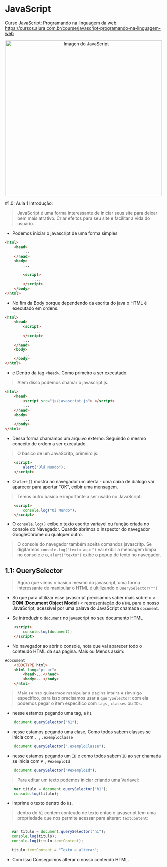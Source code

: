 # JavaScript
Curso JavaScript: Programando na linguagem da web: https://cursos.alura.com.br/course/javascript-programando-na-linguagem-web


<p align="center">
<img src="https://d2tycqyw09ngo1.cloudfront.net/be-content/uploads/2018/04/23170601/frameworks-js2-1.png" width="500" alt="Imagen do JavaScript">

#1.0: Aula 1 Introdução:

>JavaScript é uma forma interessante de iniciar seus site para deixar bem mais atrativo. Criar efeitos para seu site e facilitar a vida do usuario.

- Podemos iniciar o javascript de uma forma simples

```html
<html>
    <head>
        ...
    </head>
    <body>
        ...

        <script>
            ....
        </script>
    </body>
</html>
```
- No fim da Body porque dependendo da escrita do java o HTML é executado em ordens.

```html
<html>
    <head>
        <script>
            ....
        </script>
        ...
    </head>
    <body>
        ...
    </body>
</html>
```
- e Dentro da tag ```<head>```. Como primeiro a ser executado.

> Além disso podemos chamar o javascript.js.
```html
<html>
    <head>
        <script src="js/javascript.js"> </script>
        ...
    </head>
    <body>
        ...
    </body>
</html>
```
- Dessa forma chamamos um arquivo externo. Seguindo o mesmo conceito de ordem a ser executado.

> O basico de um JavaScritp, primeiro js:

```html
    <script>
        alert("Olá Mundo");
    </script>
```
- O ```alert()``` mostra no navegador um alerta - uma caixa de dialogo vai aparecer para apertar "OK", exibir uma mensagem.

> Temos outro basico e importante a ser usado no JavaScript:
```html
    <script>
        console.log("Oi Mundo");
    </script>
```
- O ```console.log()``` exibe o texto escrito variavel ou função criada no console do Navegador. Quando abrimos o Inspector do navegador GoogleChrome ou qualquer outro.

> O console do navegador também aceita comandos javascritp. Se digitarmos ```console.log("texto aqui")``` vai exibir a mensagem limpa no console e o, ```alert("texto")``` exibe o popup de texto no navegador.

## 1.1: QuerySelector

>Agora que vimos o basico mesmo do javascript, uma forma interessante de manipular o HTML é ultilizando o ```QuerySelector("")```

- So que para ultilizar esse javascript precisamos saber mais sobre o > **DOM** (**Document Object Model**) < representação do ```HTML``` para o nosso JavaScript, acessível por uma palava do JavaScript chamada ```document```.

- Se introduzir o ```document``` no javascript no seu documento HTML
```html
    <script>
        console.log(document);
    </script>
```

- No navegador ao abrir o console, nota que vai aparecer todo o conteudo HTML da sua pagina. Mais ou Menos assim:

```html
#document
    <!DOCTYPE html>
    <html lang="pt-br">
        <head>...</head>
        <body>...</body>
    </html>
```

> Mais se nao quisermos manipular a pagina inteira e sim algo especifico, para isso precisamos usar a ```querySelector```: com ela podemos pegar o item especifico com ```tags``` , ```classes``` ou ```IDs```.


- nesse estamos pegando uma tag, a ```h1```
```js
    document.querySelector("h1");
```

- nesse estamos pegando uma clase, Como todos sabem classes se inicia com ```. ```, ```.exemploClasse```
```js
    document.querySelector(".exemploClasse");
```

- nesse estamos pegando um ```ID``` e como todos sabem ```ID``` ao ser chamada se inicia com ```# ```, ```#exemploId```
```js
    document.querySelector("#exemploId");
```

> Para editar um texto podemos iniciar criando uma Variavel:

```js
    var titulo = document.querySelector("h1");
    console.log(titulo);
```
 - imprime o texto dentro do ```h1```.

 > dentro do ```h1``` contem conteudo de texto entao o javascript tem uma propriedade que nos permite acessar para alterar:  ```textContent```:

 ```js

    var titulo = document.querySelector("h1");
    console.log(titulo);
    console.log(titulo.textContent);

    titulo.textContent = "Texto a alterar";
```
- Com isso Conseguimos alterar o nosso conteudo HTML.






















